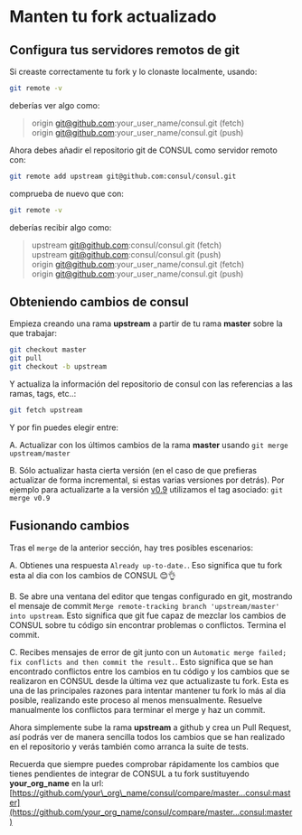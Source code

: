 # Manten tu fork actualizado

## Configura tus servidores remotos de git

Si creaste correctamente tu fork y lo clonaste localmente, usando:

```bash
git remote -v
```

deberías ver algo como:

> origin git@github.com:your\_user\_name/consul.git \(fetch\)  
>  origin git@github.com:your\_user\_name/consul.git \(push\)

Ahora debes añadir el repositorio git de CONSUL como servidor remoto con:

```bash
git remote add upstream git@github.com:consul/consul.git
```

comprueba de nuevo que con:

```bash
git remote -v
```

deberías recibir algo como:

> upstream git@github.com:consul/consul.git \(fetch\)  
>  upstream git@github.com:consul/consul.git \(push\)  
>  origin git@github.com:your\_user\_name/consul.git \(fetch\)  
>  origin git@github.com:your\_user\_name/consul.git \(push\)

## Obteniendo cambios de consul

Empieza creando una rama **upstream** a partir de tu rama **master** sobre la que trabajar:

```bash
git checkout master
git pull
git checkout -b upstream
```

Y actualiza la información del repositorio de consul con las referencias a las ramas, tags, etc..:

```bash
git fetch upstream
```

Y por fin puedes elegir entre:

A. Actualizar con los últimos cambios de la rama **master** usando `git merge upstream/master`

B. Sólo actualizar hasta cierta versión \(en el caso de que prefieras actualizar de forma incremental, si estas varias versiones por detrás\). Por ejemplo para actualizarte a la versión [v0.9](https://github.com/consul/consul/releases/tag/v0.9) utilizamos el tag asociado: `git merge v0.9`

## Fusionando cambios

Tras el `merge` de la anterior sección, hay tres posibles escenarios:

A. Obtienes una respuesta `Already up-to-date.`. Eso significa que tu fork esta al dia con los cambios de CONSUL 😊👌

B. Se abre una ventana del editor que tengas configurado en git, mostrando el mensaje de commit `Merge remote-tracking branch 'upstream/master' into upstream`. Esto significa que git fue capaz de mezclar los cambios de CONSUL sobre tu código sin encontrar problemas o conflictos. Termina el commit.

C. Recibes mensajes de error de git junto con un `Automatic merge failed; fix conflicts and then commit the result.`. Esto significa que se han encontrado conflictos entre los cambios en tu código y los cambios que se realizaron en CONSUL desde la última vez que actualizaste tu fork. Esta es una de las principales razones para intentar mantener tu fork lo más al dia posible, realizando este proceso al menos mensualmente. Resuelve manualmente los conflictos para terminar el merge y haz un commit.

Ahora simplemente sube la rama **upstream** a github y crea un Pull Request, así podrás ver de manera sencilla todos los cambios que se han realizado en el repositorio y verás también como arranca la suite de tests.

Recuerda que siempre puedes comprobar rápidamente los cambios que tienes pendientes de integrar de CONSUL a tu fork sustituyendo **your\_org\_name** en la url: [https://github.com/your\_org\_name/consul/compare/master...consul:master](https://github.com/your_org_name/consul/compare/master...consul:master)

